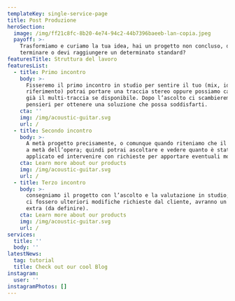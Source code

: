 ```yaml
---
templateKey: single-service-page
title: Post Produzione
heroSection:
  image: /img/ff21c8fc-8b20-4e74-94c2-44b7396baeeb-lan-copia.jpeg
  payoff: >-
    Trasformiamo e curiamo la tua idea, hai un progetto non concluso, da
    terminare o devi raggiungere un determinato standard?
featuresTitle: Struttura del lavoro
featuresList:
  - title: Primo incontro
    body: >-
      Fisseremo il primo incontro in studio per sentire il tuo (mix, idea,
      riferimento) potrai portare una traccia stereo oppure possiamo caricare
      già il multi-traccia se disponibile. Dopo l’ascolto ci scambieremo idee e
      pensieri per ottenere una soluzione che possa soddisfarti.
    cta: ''
    img: /img/acoustic-guitar.svg
    url: /
  - title: Secondo incontro
    body: >-
      A metà progetto precisamente, o comunque quando riteniamo che il lavoro è
      a metà dell’opera; quindi potrai ascoltare e vedere quanto è stato
      applicato ed intervenire con richieste per apportare eventuali modifiche.
    cta: Learn more about our products
    img: /img/acoustic-guitar.svg
    url: /
  - title: Terzo incontro
    body: >-
      consegniamo il progetto con l’ascolto e la valutazione in studio; nel caso
      ci fossero ulteriori modifiche richieste dal cliente, avranno un prezzo
      extra (da definire).
    cta: Learn more about our products
    img: /img/acoustic-guitar.svg
    url: /
services:
  title: ''
  body: ''
latestNews:
  tag: tutorial
  title: Check out our cool Blog
instagram:
  user: ''
instagramPhotos: []
---
```


